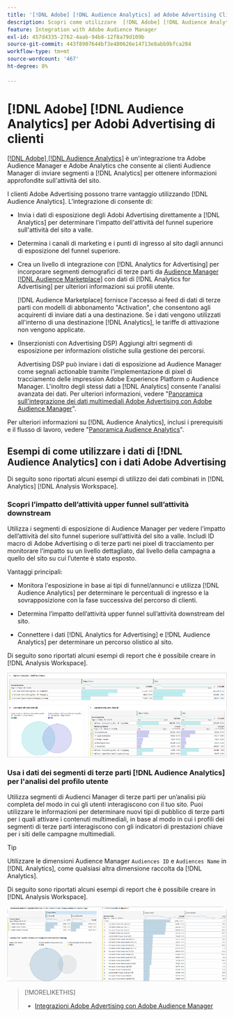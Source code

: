 ```yaml
---
title: '[!DNL Adobe] [!DNL Audience Analytics] ad Adobe Advertising Clienti'
description: Scopri come utilizzare  [!DNL Adobe] [!DNL Audience Analytics] per i casi d'uso pubblicitari
feature: Integration with Adobe Audience Manager
exl-id: 457d4335-2762-4aab-94b8-12f8a79d109b
source-git-commit: 443f8907644bf3e480626e14713e8abb9bfca284
workflow-type: tm+mt
source-wordcount: '467'
ht-degree: 0%

---
```


# [!DNL Adobe] [!DNL Audience Analytics] per Adobi Advertising di clienti

[[!DNL Adobe] [!DNL Audience Analytics]](https://experienceleague.adobe.com/docs/analytics/integration/audience-analytics/mc-audiences-aam.html) è un&#39;integrazione tra Adobe Audience Manager e Adobe Analytics che consente ai clienti Audience Manager di inviare segmenti a [!DNL Analytics] per ottenere informazioni approfondite sull&#39;attività del sito.

I clienti Adobe Advertising possono trarre vantaggio utilizzando [!DNL Audience Analytics]. L’integrazione di consente di:

* Invia i dati di esposizione degli Adobi Advertising direttamente a [!DNL Analytics] per determinare l&#39;impatto dell&#39;attività del funnel superiore sull&#39;attività del sito a valle.

* Determina i canali di marketing e i punti di ingresso al sito dagli annunci di esposizione del funnel superiore.

* Crea un livello di integrazione con [!DNL Analytics for Advertising] per incorporare segmenti demografici di terze parti da [Audience Manager [!DNL Audience Marketplace]](https://experienceleague.adobe.com/docs/audience-manager/user-guide/features/audience-marketplace/audience-marketplace.html) con dati di [!DNL Analytics for Advertising] per ulteriori informazioni sui profili utente.

  [!DNL Audience Marketplace] fornisce l&#39;accesso ai feed di dati di terze parti con modelli di abbonamento &quot;Activation&quot;, che consentono agli acquirenti di inviare dati a una destinazione. Se i dati vengono utilizzati all&#39;interno di una destinazione [!DNL Analytics], le tariffe di attivazione non vengono applicate.

* (Inserzionisti con Advertising DSP) Aggiungi altri segmenti di esposizione per informazioni olistiche sulla gestione dei percorsi.

  Advertising DSP può inviare i dati di esposizione ad Audience Manager come segnali actionable tramite l’implementazione di pixel di tracciamento delle impression Adobe Experience Platform o Audience Manager. L&#39;inoltro degli stessi dati a [!DNL Analytics] consente l&#39;analisi avanzata dei dati. Per ulteriori informazioni, vedere &quot;[Panoramica sull&#39;integrazione dei dati multimediali Adobe Advertising con Adobe Audience Manager](/help/integrations/audience-manager/media-data-integration/overview.md)&quot;.

Per ulteriori informazioni su [!DNL Audience Analytics], inclusi i prerequisiti e il flusso di lavoro, vedere &quot;[Panoramica Audience Analytics](https://experienceleague.adobe.com/docs/analytics/integration/audience-analytics/mc-audiences-aam.html)&quot;.

## Esempi di come utilizzare i dati di [!DNL Audience Analytics] con i dati Adobe Advertising

Di seguito sono riportati alcuni esempi di utilizzo dei dati combinati in [!DNL Analytics] [!DNL Analysis Workspace].

### Scopri l’impatto dell’attività upper funnel sull’attività downstream

Utilizza i segmenti di esposizione di Audience Manager per vedere l’impatto dell’attività del sito funnel superiore sull’attività del sito a valle. Includi ID macro di Adobe Advertising o di terze parti nei pixel di tracciamento per monitorare l’impatto su un livello dettagliato, dal livello della campagna a quello del sito su cui l’utente è stato esposto.

Vantaggi principali:

* Monitora l&#39;esposizione in base ai tipi di funnel/annunci e utilizza [!DNL Audience Analytics] per determinare le percentuali di ingresso e la sovrapposizione con la fase successiva del percorso di clienti.

* Determina l’impatto dell’attività upper funnel sull’attività downstream del sito.

* Connettere i dati [!DNL Analytics for Advertising]<!-- which doesn't include the last exposure event --> e [!DNL Audience Analytics] <!-- (which includes the user's last exposure event) --> per determinare un percorso olistico al sito.

Di seguito sono riportati alcuni esempi di report che è possibile creare in [!DNL Analysis Workspace].

![Scopri l&#39;impatto dell&#39;attività upper funnel sull&#39;attività downstream del sito](/help/integrations/assets/audience-analytics-upper-funnel-exposure.png)

### Usa i dati dei segmenti di terze parti [!DNL Audience Analytics] per l&#39;analisi del profilo utente

Utilizza segmenti di Audienci Manager di terze parti per un’analisi più completa del modo in cui gli utenti interagiscono con il tuo sito. Puoi utilizzare le informazioni per determinare nuovi tipi di pubblico di terze parti per i quali attivare i contenuti multimediali, in base al modo in cui i profili dei segmenti di terze parti interagiscono con gli indicatori di prestazioni chiave per i siti delle campagne multimediali.

>[!TIP]
> Utilizzare le dimensioni Audience Manager `Audiences ID` e `Audiences Name` in [!DNL Analytics], come qualsiasi altra dimensione raccolta da [!DNL Analytics].

Di seguito sono riportati alcuni esempi di report che è possibile creare in [!DNL Analysis Workspace].

![Utilizzo di segmenti di terze parti per arricchire l&#39;analisi del profilo utente](/help/integrations/assets/audience-analytics-third-party-report.png)

>[!MORELIKETHIS]
>
>* [Integrazioni Adobe Advertising con Adobe Audience Manager](/help/integrations/audience-manager/overview.md)

